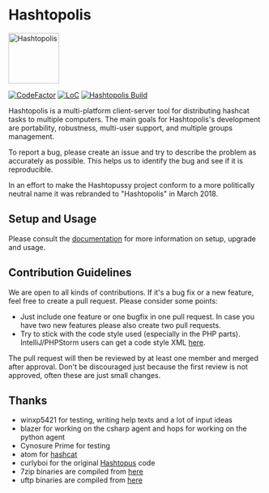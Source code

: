 # Hashtopolis

<img src="https://github.com/hashtopolis/server/blob/master/src/static/logo.png" alt='Hashtopolis' width="100">

[![CodeFactor](https://www.codefactor.io/repository/github/hashtopolis/server/badge)](https://www.codefactor.io/repository/github/hashtopolis/server)
[![LoC](https://tokei.rs/b1/github/hashtopolis/server?category=code)](https://github.com/hashtopolis/server)
[![Hashtopolis Build](https://github.com/hashtopolis/server/actions/workflows/ci.yml/badge.svg)](https://github.com/hashtopolis/server)

Hashtopolis is a multi-platform client-server tool for distributing hashcat tasks to multiple computers. The main goals for Hashtopolis's development are portability, robustness, multi-user support, and multiple groups management.

To report a bug, please create an issue and try to describe the problem as accurately as possible. This helps us to identify the bug and see if it is reproducible.

In an effort to make the Hashtopussy project conform to a more politically neutral name it was rebranded to "Hashtopolis" in March 2018.

## Setup and Usage

Please consult the [documentation](https://docs.hashtopolis.org) for more information on setup, upgrade and usage.

## Contribution Guidelines

We are open to all kinds of contributions. If it's a bug fix or a new feature, feel free to create a pull request. Please consider some points:

* Just include one feature or one bugfix in one pull request. In case you have two new features please also create two pull requests.
* Try to stick with the code style used (especially in the PHP parts). IntelliJ/PHPStorm users can get a code style XML [here](https://gist.github.com/s3inlc/226ed78b05eb6dc8f60f18d6fd310d74).

The pull request will then be reviewed by at least one member and merged after approval. Don't be discouraged just because the first review is not approved, often these are just small changes.

## Thanks

* winxp5421 for testing, writing help texts and a lot of input ideas
* blazer for working on the csharp agent and hops for working on the python agent
* Cynosure Prime for testing
* atom for [hashcat](https://github.com/hashcat/hashcat)
* curlyboi for the original [Hashtopus](https://github.com/curlyboi/hashtopus) code
* 7zip binaries are compiled from [here](https://sourceforge.net/projects/sevenzip/files/7-Zip/16.04/)
* uftp binaries are compiled from [here](http://uftp-multicast.sourceforge.net/)
